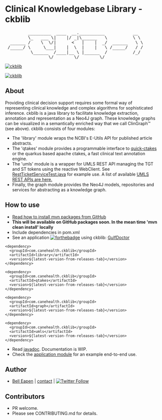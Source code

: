 # Clinical Knowledgebase Library  - ckblib
<pre>
         _________  ____  __.__________           __
         \_   ___ \|    |/ _|\______   \          \ \
  ______ /    \  \/|      <   |    |  _/  ______   \ \
 /_____/ \     \___|    |  \  |    |   \ /_____/   / /
          \______  /____|__ \ |______  /          /_/
                 \/        \/        \/
</pre>
[![ckblib](https://forthebadge.com/images/badges/made-with-java.svg)](https://gulfdoctor.net)

[![ckblib](https://github.com/dermatologist/ckblib/blob/develop/notes/dermml.jpg)](https://gulfdoctor.net)

## About

Providing clinical decision support requires some formal way of representing clinical knowledge and complex algorithms for sophisticated inference. ckblib is a java library to facilitate knowledge extraction, annotation and representation as a Neo4J graph. These knowledge graphs can be visualized in a semantically enriched way that we call ClinGraph™ (see above). ckblib consists of four modules:

* The 'library' module wraps the NCBI's E-Utils API for published article abstracts.
* The 'qtakes' module provides a programmable interface to [quick-ctakes](https://github.com/dermatologist/quick-ctakes) or the quarkus based apache ctakes, a fast clinical text annotation engine.
* The 'umls' module is a wrapper for UMLS REST API managing the TGT and ST tokens using the reactive WebClient. See [RestTicketServiceTest.java](https://github.com/dermatologist/ckblib/blob/develop/umls/src/test/java/com/canehealth/ckblib/umls/service/RestTicketServiceTest.java) for example use. A list of available [UMLS REST APIs are here.](https://documentation.uts.nlm.nih.gov/rest/home.html)
* Finally, the graph module provides the Neo4J models, repositories and services for abstracting as a knowledge graph.

## How to use

* [Read how to install mvn packages from GitHub](https://docs.github.com/en/packages/guides/configuring-apache-maven-for-use-with-github-packages#installing-a-package)
* **This will be available on GitHub packages soon. In the mean time 'mvn clean install' locally** 
* Include dependencies in pom.xml
* See an application [![forthebadge](https://forthebadge.com/images/badges/built-with-love.svg)](https://gulfdoctor.net) using ckblib: [GulfDoctor](https://gulfdoctor.net)

```
<dependency>
  <groupId>com.canehealth.ckblib</groupId>
  <artifactId>library</artifactId>
  <version>${latest-version-from-releases-tab}</version>
</dependency>

<dependency>
  <groupId>com.canehealth.ckblib</groupId>
  <artifactId>qtakes</artifactId>
  <version>${latest-version-from-releases-tab}</version>
</dependency>

<dependency>
  <groupId>com.canehealth.ckblib</groupId>
  <artifactId>graph</artifactId>
  <version>${latest-version-from-releases-tab}</version>
</dependency>

<dependency>
  <groupId>com.canehealth.ckblib</groupId>
  <artifactId>umls</artifactId>
  <version>${latest-version-from-releases-tab}</version>
</dependency>
```
* Read [javadoc](https://dermatologist.github.io/ckblib/index.html). Documentation is WIP.
* Check the [application module](https://github.com/dermatologist/ckblib/blob/develop/application/src/main/java/com/canehealth/ckblib/application/DemoApplication.java) for an example end-to-end use.

## Author

* [Bell Eapen](https://nuchange.ca) | [contact](https://nuchange.ca/contact) | [![Twitter Follow](https://img.shields.io/twitter/follow/beapen?style=social)](https://twitter.com/beapen)

## Contributors
* PR welcome.
* Please see CONTRIBUTING.md for details.
